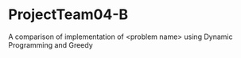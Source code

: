 # ProjectTeam04-B
A comparison of implementation of &lt;problem name> using Dynamic Programming and Greedy
